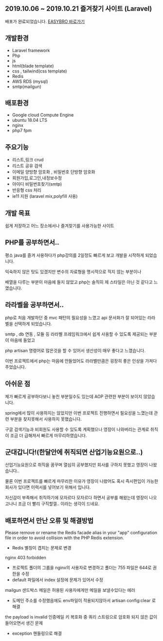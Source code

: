 ## 2019.10.06 ~ 2019.10.21 즐겨찾기 사이트 (Laravel)
배포가 완료되었습니다. [EASYBRO 바로가기](http://easybro.kr/)


## 개발환경
* Laravel framework
* Php
* js
* html(blade template)
* css , tailwind(css template)
* Redis
* AWS RDS (mysql)
* smtp(mailgun)


## 배포환경
* Google cloud Compute Engine
* ubuntu 18.04 LTS
* nginx
* php7 fpm


## 주요기능
* 리스트,링크 crud
* 리스트 공유 검색 
* 이메일 양방향 암호화 , 비밀번호 단방향 암호화
* 회원가입,로그인,내정보수정
* 아이디 비밀번호찾기(smtp)
* 반응형 css 처리
* ie11 지원 (laravel mix,polyfill 사용)

## 개발 목표
쉽게 저장하고 어느 장소에서나 즐겨찾기를 사용가능한 사이트


## PHP를 공부하면서..
평소 java를 즐겨 사용하다가 php강의를 2일정도 빠르게 보고 개발을 시작하게 되었습니다.

 익숙하지 않은 탓도 있겠지만 변수의 자료형을 명시적으로 적지 않는 부분이나 

배열을 다루는 부분이 마음에 들지 않았고 php는 솔직히 제 스타일은 아닌 것 같다고 느꼈습니다.


## 라라벨을 공부하면서..
php로 처음 개발하던 중 mvc 패턴의 필요성을 느꼈고 api 문서화가 잘 되어있는 라라벨을 선택하게 되었습니다.

smtp , db 연동 , 모듈 등 라라벨 프레임워크에서 쉽게 사용할 수 있도록 제공되는 부분이 마음에 들었고

php artisan 명령어로 많은것을 할 수 있어서 생산성이 매우 좋다고 느꼈습니다.

이번 프로젝트에서 php는 마음에 안들었어도 라라벨만큼은 굉장히 좋은 인상을 가져다 주었습니다.

## 아쉬운 점
제가 빠르게 공부하다보니 놓친 부분일수도 있는데 AOP 관련한 부분이 보이지 않았습니다.

spring에서 많이 사용하지는 않았지만 이번 프로젝트 진행하면서 필요성을 느꼈는데 관련 부분을 찾지못해서 사용하지 못했습니다.

구글 검색기능과 비회원도 사용할 수 있도록 계획했으나 영장이 나와버리는 관계로 취직이 조금 더 급해져서 빠르게 마무리하였습니다.


## 군대갑니다!(한달안에 취직되면 산업기능요원으로..)
산업기능요원으로 취직을 꿈꾸며 열심히 공부했지만 회사를 구하지 못했고 영장이 나왔습니다..

물론 이번 프로젝트를 빠르게 마무리한 이유가 영장이 나왔어도 혹시 즉시편입이 가능한 회사가 있다면 이력서를 넣어보기 위해서 입니다.

자신감이 부족해서 취직하기에 모자르다 모자르다 하면서 공부를 해왔는데 영장이 나오고나니 조금 더 빨리 구직할껄.. 이라는 생각이 드네요.

## 배포하면서 만난 오류 및 해결방법
Please remove or rename the Redis facade alias in your "app" configuration file in order to avoid collision with the PHP Redis extension.
* Redis 별칭이 겹치는 문제로 변경


nginx 403 forbidden
* 프로젝트 폴더의 그룹을 nginx의 사용자로 변경하고 폴더는 755 파일은 644로 권한을 수정
* default 파일에서 index 설정에 문제가 있어서 수정


mailgun 샌드박스 메일은 허용된 사용자에게만 메일을 보낼수있다는 에러
* 도메인 주소를 수정했음에도 env파일이 적용되지않아서 artisan config:clear 로 해결

the payload is invalid 인증메일 키 복호화 중 쿼리 스트링으로 암호화 되지 않은 값이 들어오면서 생긴 문제
* exception 핸들링으로 해결
